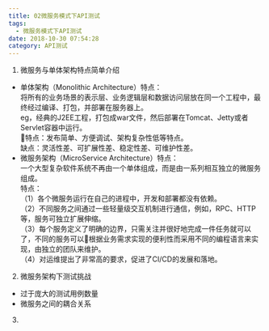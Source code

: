 ```yaml
---
title: 02微服务模式下API测试
tags:
  - 微服务模式下API测试
date: 2018-10-30 07:54:28
category: API测试 
---
```

1. 微服务与单体架构特点简单介绍
+ 单体架构（Monolithic Architecture）特点：   
将所有的业务场景的表示层、业务逻辑层和数据访问层放在同一个工程中，最终经过编译、打包，并部署在服务器上。   
eg，经典的J2EE工程，打包成war文件，然后部署在Tomcat、Jetty或者Servlet容器中运行。   
特点：发布简单、方便调试、架构复杂性低等特点。  
缺点：灵活性差、可扩展性差、稳定性差、可维护性差。
+ 微服务架构（MicroService Architecture）特点：  
一个大型复杂软件系统不再由一个单体组成，而是由一系列相互独立的微服务组成。  
特点：  
（1）各个微服务运行在自己的进程中，开发和部署都没有依赖。   
（2）不同服务之间通过一些轻量级交互机制进行通信，例如，RPC、HTTP等，服务可独立扩展伸缩。   
（3）每个服务定义了明确的边界，只需关注并很好地完成一件任务就可以了，不同的服务可以根据业务需求实现的便利性而采用不同的编程语言来实现，由独立的团队来维护。    
（4）对运维提出了非常高的要求，促进了CI/CD的发展和落地。
2. 微服务架构下测试挑战
+ 过于庞大的测试用例数量
+ 微服务之间的耦合关系
3. 